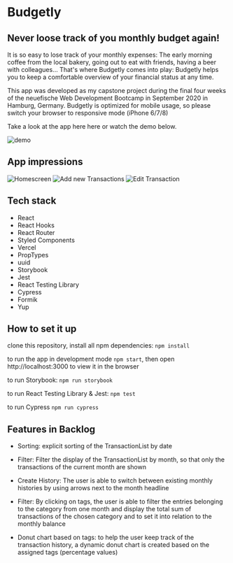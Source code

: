 # Budgetly

## Never loose track of you monthly budget again!

It is so easy to lose track of your monthly expenses: The early morning coffee from the local bakery, going out to eat with friends, having a beer with colleagues... That's where Budgetly comes into play: Budgetly helps you to keep a comfortable overview of your financial status at any time.

This app was developed as my capstone project during the final four weeks of the neuefische Web Development Bootcamp in September 2020 in Hamburg, Germany.
Budgetly is optimized for mobile usage, so please switch your browser to responsive mode (iPhone 6/7/8)

Take a look at the app here here or watch the demo below.

![demo](public/anna-lea_schroeder_budgetly.gif)

## App impressions

![Homescreen](public/Transaction_Overview.png) ![Add new Transactions](public/Add_new_Transaction.png) ![Edit Transaction](public/Edit_Transaction.png)

## Tech stack

- React
- React Hooks
- React Router
- Styled Components
- Vercel
- PropTypes
- uuid
- Storybook
- Jest
- React Testing Library
- Cypress
- Formik
- Yup

## How to set it up

clone this repository, install all npm dependencies: `npm install`

to run the app in development mode `npm start`, then open http://localhost:3000 to view it in the browser

to run Storybook: `npm run storybook`

to run React Testing Library & Jest: `npm test`

to run Cypress `npm run cypress`

## Features in Backlog

- Sorting: explicit sorting of the TransactionList by date

- Filter: Filter the display of the TransactionList by month, so that only the transactions of the current month are shown

- Create History: The user is able to switch between existing monthly histories by using arrows next to the month headline

- Filter: By clicking on tags, the user is able to filter the entries belonging to the category from one month and display the total sum of transactions of the chosen category and to set it into relation to the monthly balance

- Donut chart based on tags: to help the user keep track of the transaction history, a dynamic donut chart is created based on the assigned tags (percentage values)
